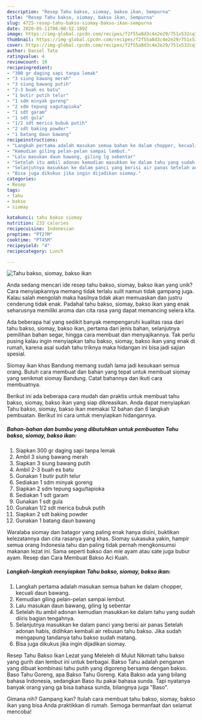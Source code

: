 ```yaml
---
description: "Resep Tahu bakso, siomay, bakso ikan, Sempurna"
title: "Resep Tahu bakso, siomay, bakso ikan, Sempurna"
slug: 4725-resep-tahu-bakso-siomay-bakso-ikan-sempurna
date: 2020-05-11T06:00:52.189Z
image: https://img-global.cpcdn.com/recipes/f2f55a8d3c4e2e29/751x532cq70/tahu-bakso-siomay-bakso-ikan-foto-resep-utama.jpg
thumbnail: https://img-global.cpcdn.com/recipes/f2f55a8d3c4e2e29/751x532cq70/tahu-bakso-siomay-bakso-ikan-foto-resep-utama.jpg
cover: https://img-global.cpcdn.com/recipes/f2f55a8d3c4e2e29/751x532cq70/tahu-bakso-siomay-bakso-ikan-foto-resep-utama.jpg
author: Daniel Tate
ratingvalue: 4
reviewcount: 10
recipeingredient:
- "300 gr daging sapi tanpa lemak"
- "3 siung bawang merah"
- "3 siung bawang putih"
- "2-3 buah es batu"
- "1 butir putih telur"
- "1 sdm minyak goreng"
- "2 sdm tepung sagutapioka"
- "1 sdt garam"
- "1 sdt gula"
- "1/2 sdt merica bubuk putih"
- "2 sdt baking powder"
- "1 batang daun bawang"
recipeinstructions:
- "Langkah pertama adalah masukan semua bahan ke dalam chopper, kecuali daun bawang."
- "Kemudian giling pelan-pelan sampai lembut."
- "Lalu masukan daun bawang, giling lg sebentar"
- "Setelah itu ambil adonan kemudian masukkan ke dalam tahu yang sudah diiris bagian tengahnya."
- "Selanjutnya masukkan ke dalam panci yang berisi air panas Setelah adonan habis, didihkan kembali air rebusan tahu bakso. Jika sudah mengapung tandanya tahu bakso sudah matang."
- "Bisa juga dikukus jika ingin dijadikan siomay."
categories:
- Resep
tags:
- tahu
- bakso
- siomay

katakunci: tahu bakso siomay 
nutrition: 233 calories
recipecuisine: Indonesian
preptime: "PT27M"
cooktime: "PT45M"
recipeyield: "4"
recipecategory: Lunch

---
```



![Tahu bakso, siomay, bakso ikan](https://img-global.cpcdn.com/recipes/f2f55a8d3c4e2e29/751x532cq70/tahu-bakso-siomay-bakso-ikan-foto-resep-utama.jpg)

Anda sedang mencari ide resep tahu bakso, siomay, bakso ikan yang unik? Cara menyiapkannya memang tidak terlalu sulit namun tidak gampang juga. Kalau salah mengolah maka hasilnya tidak akan memuaskan dan justru cenderung tidak enak. Padahal tahu bakso, siomay, bakso ikan yang enak seharusnya memiliki aroma dan cita rasa yang dapat memancing selera kita.

Ada beberapa hal yang sedikit banyak mempengaruhi kualitas rasa dari tahu bakso, siomay, bakso ikan, pertama dari jenis bahan, selanjutnya pemilihan bahan segar, hingga cara membuat dan menyajikannya. Tak perlu pusing kalau ingin menyiapkan tahu bakso, siomay, bakso ikan yang enak di rumah, karena asal sudah tahu triknya maka hidangan ini bisa jadi sajian spesial.

Siomay ikan khas Bandung memang sudah lama jadi kesukaan semua orang. Butuh cara membuat dan bahan yang tepat untuk membuat siomay yang senikmat siomay Bandung. Catat bahannya dan ikuti cara membuatnya.


Berikut ini ada beberapa cara mudah dan praktis untuk membuat tahu bakso, siomay, bakso ikan yang siap dikreasikan. Anda dapat menyiapkan Tahu bakso, siomay, bakso ikan memakai 12 bahan dan 6 langkah pembuatan. Berikut ini cara untuk menyiapkan hidangannya.

<!--inarticleads1-->

##### Bahan-bahan dan bumbu yang dibutuhkan untuk pembuatan Tahu bakso, siomay, bakso ikan:

1. Siapkan 300 gr daging sapi tanpa lemak
1. Ambil 3 siung bawang merah
1. Siapkan 3 siung bawang putih
1. Ambil 2-3 buah es batu
1. Gunakan 1 butir putih telur
1. Sediakan 1 sdm minyak goreng
1. Siapkan 2 sdm tepung sagu/tapioka
1. Sediakan 1 sdt garam
1. Gunakan 1 sdt gula
1. Gunakan 1/2 sdt merica bubuk putih
1. Siapkan 2 sdt baking powder
1. Gunakan 1 batang daun bawang


Waralaba siomay dan batagor yang paling enak hanya disini, buktikan kelezatannya dan cita rasanya yang khas. Siomay sukasuka yakin, hampir semua orang Indonesia tahu dan paling tidak pernah mengkonsumsi makanan lezat ini. Sama seperti bakso dan mie ayam atau sate juga bubur ayam. Resep dan Cara Membuat Bakso Aci Kuah. 

<!--inarticleads2-->

##### Langkah-langkah menyiapkan Tahu bakso, siomay, bakso ikan:

1. Langkah pertama adalah masukan semua bahan ke dalam chopper, kecuali daun bawang.
1. Kemudian giling pelan-pelan sampai lembut.
1. Lalu masukan daun bawang, giling lg sebentar
1. Setelah itu ambil adonan kemudian masukkan ke dalam tahu yang sudah diiris bagian tengahnya.
1. Selanjutnya masukkan ke dalam panci yang berisi air panas Setelah adonan habis, didihkan kembali air rebusan tahu bakso. Jika sudah mengapung tandanya tahu bakso sudah matang.
1. Bisa juga dikukus jika ingin dijadikan siomay.


Resep Tahu Bakso Ikan Lezat yang Meleleh di Mulut Nikmati tahu bakso yang gurih dan lembut ini untuk berbagai. Bakso Tahu adalah penganan yang dibuat kombinasi tahu putih yang digoreng bersama dengan bakso. Baso Tahu Goreng, apa Bakso Tahu Goreng. Kata Bakso ada yang bilang bahasa Indonesia, sedangkan Baso itu pakai bahasa sunda. Tapi nyatanya banyak orang yang ga bisa bahasa sunda, bilangnya juga &#34;Baso&#34;. 

Gimana nih? Gampang kan? Itulah cara membuat tahu bakso, siomay, bakso ikan yang bisa Anda praktikkan di rumah. Semoga bermanfaat dan selamat mencoba!
